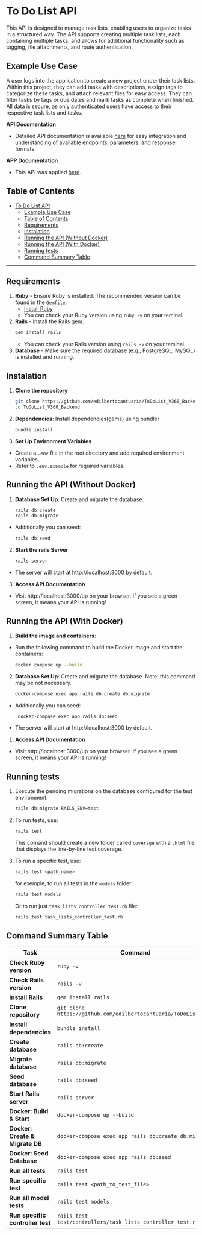 # To Do List API

This API is designed to manage task lists, enabling users to organize tasks in a structured way. The API supports creating multiple task lists, each containing multiple tasks, and allows for additional functionality such as tagging, file attachments, and route authentication. 

## Example Use Case

A user logs into the application to create a new project under their task lists. Within this project, they can add tasks with descriptions, assign tags to categorize these tasks, and attach relevant files for easy access. They can filter tasks by tags or due dates and mark tasks as complete when finished. All data is secure, as only authenticated users have access to their respective task lists and tasks.

**API Documentation**
   - Detailed API documentation is available [here](doc/usage.md) for easy integration and understanding of available endpoints, parameters, and response formats.
     
**APP Documentation**  
   - This API was applied [here](https://github.com/edilbertocantuaria/to-do-list-v360-front).




## Table of Contents
- [To Do List API](#to-do-list-api)
  - [Example Use Case](#example-use-case)
  - [Table of Contents](#table-of-contents)
  - [Requirements](#requirements)
  - [Instalation](#instalation)
  - [Running the API (Without Docker)](#running-the-api-without-docker)
  - [Running the API (With Docker)](#running-the-api-with-docker)
  - [Running tests](#running-tests)
  - [Command Summary Table](#command-summary-table)


---

## Requirements

1. **Ruby** - Ensure Ruby is installed. The recommended version can be found in the `Gemfile`.
   - [Install Ruby](https://www.ruby-lang.org/en/documentation/installation/)
   - You can check your Ruby version using `ruby -v` on your teminal.
2. **Rails** - Install the Rails gem.
   ```bash
   gem install rails
   ```
   - You can check your Rails version using `rails -v` on your teminal.
3. **Database** - Make sure the required database (e.g., PostgreSQL, MySQL) is installed and running.

## Instalation 

1. **Clone the repository**
   ```bash
   git clone https://github.com/edilbertocantuaria/ToDoList_V360_Backend
   cd ToDoList_V360_Backend
   ``` 
2. **Dependencies**: Install dependencies(gems) using bundler
   ```bash
   bundle install
   ``` 
3. **Set Up Environment Variables**
 - Create a `.env` file in the root directory and add required environment variables.
 - Refer to `.env.example` for required variables.


## Running the API (Without Docker)
1. **Database Set Up**: Create and migrate the database.
    ```bash
   rails db:create
   rails db:migrate
    ```
- Additionally you can seed:
  ```bash
  rails db:seed
  ```

2. **Start the rails Server**
   ```bash
   rails server
   ``` 
- The server will start at http://localhost:3000 by default.
3. **Access API Documentation**
- Visit http://localhost:3000/up on your browser. If you see a green screen, it means your API is running!

## Running the API (With Docker)

1. **Build the image and containers**: 
- Run the following command to build the Docker image and start the containers:
    ```bash
   docker compose up --build
    ```

2. **Database Set Up**: Create and migrate the database.
   Note: this command may be not necessary.

    ```bash
   docker-compose exec app rails db:create db:migrate
    ```
- Additionally you can seed:
  ```bash
   docker-compose exec app rails db:seed
  ```
- The server will start at http://localhost:3000 by default.
  
1. **Access API Documentation**
- Visit http://localhost:3000/up on your browser. If you see a green screen, it means your API is running!

## Running tests
1. Execute the pending migrations on the database configured for the test environment.
   ```bash
   rails db:migrate RAILS_ENV=test
   ```
2. To run tests, use:
    ```bash 
   rails test
    ```
    This comand should create a new folder called `coverage` with a `.html` file that displays the line-by-line test coverage. 

3. To run a specific test, use:
    ```bash 
   rails test <path_name>
    ```
    for exemple, to run all tests in the `models` folder:
    ```bash 
   rails test models
    ```
    Or to run just `task_lists_controller_test.rb` file: 
    ```bash 
   rails test task_lists_controller_test.rb
    ```

## Command Summary Table


| Task                              | Command                                                                                       |
|-----------------------------------|-----------------------------------------------------------------------------------------------|
| **Check Ruby version**            | `ruby -v`                                                                                    |
| **Check Rails version**           | `rails -v`                                                                                   |
| **Install Rails**                 | `gem install rails`                                                                          |
| **Clone repository**              | `git clone https://github.com/edilbertocantuaria/ToDoList_V360`                               |
| **Install dependencies**          | `bundle install`                                                                             |
| **Create database**               | `rails db:create`                                                                            |
| **Migrate database**              | `rails db:migrate`                                                                           |
| **Seed database**                 | `rails db:seed`                                                                              |
| **Start Rails server**            | `rails server`                                                                               |
| **Docker: Build & Start**         | `docker-compose up --build`                                                                  |
| **Docker: Create & Migrate DB**   | `docker-compose exec app rails db:create db:migrate`                                         |
| **Docker: Seed Database**         | `docker-compose exec app rails db:seed`                                                      |
| **Run all tests**                 | `rails test`                                                                                 |
| **Run specific test**             | `rails test <path_to_test_file>`                                                             |
| **Run all model tests**           | `rails test models`                                                                          |
| **Run specific controller test**  | `rails test test/controllers/task_lists_controller_test.rb`                                  |

